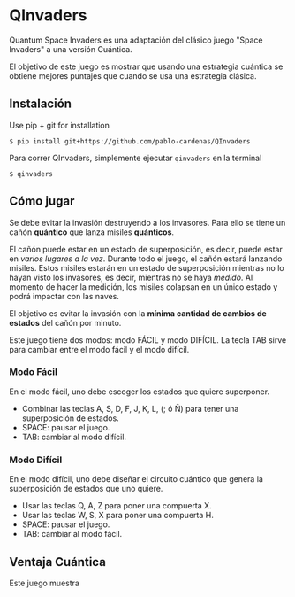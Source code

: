 # QInvaders

Quantum Space Invaders es una adaptación del clásico juego "Space Invaders" a una versión Cuántica.

El objetivo de este juego es mostrar que usando una estrategia cuántica se obtiene mejores puntajes que cuando se usa una estrategia clásica.

## Instalación

Use pip + git for installation 

```
$ pip install git+https://github.com/pablo-cardenas/QInvaders
```

Para correr QInvaders, simplemente ejecutar `qinvaders`  en la terminal

```
$ qinvaders
```

## Cómo jugar

Se debe evitar la invasión destruyendo a los invasores.
Para ello se tiene un cañón **quántico**  que lanza misiles **quánticos**.

El cañón puede estar en un estado de superposición, es decir, puede estar en *varios lugares a la vez*.
Durante todo el juego, el cañón estará lanzando misiles.
Estos misiles estarán en un estado de superposición mientras no lo hayan visto los invasores, es decir, mientras no se haya *medido*.
Al momento de hacer la medición, los misiles colapsan en un único estado y podrá impactar con las naves.

El objetivo es evitar la invasión con la **mínima cantidad de cambios de estados** del cañón por minuto.

Este juego tiene dos modos: modo FÁCIL y modo DIFÍCIL. La tecla TAB sirve para cambiar entre el modo fácil y el modo difícil.

### Modo Fácil

En el modo fácil, uno debe escoger los estados que quiere superponer.

  * Combinar las teclas A, S, D, F,  J, K, L, (; ó Ñ) para tener una superposición de estados.
  * SPACE: pausar el juego.
  * TAB: cambiar al modo difícil.

### Modo Difícil

En el modo difícil, uno debe diseñar el circuito cuántico  que genera la superposición de estados que uno quiere.

  * Usar las teclas Q, A, Z para poner una compuerta X.
  * Usar las teclas W, S, X para poner una compuerta H.
  * SPACE: pausar el juego.
  * TAB: cambiar al modo fácil.


## Ventaja Cuántica

Este juego muestra

###
